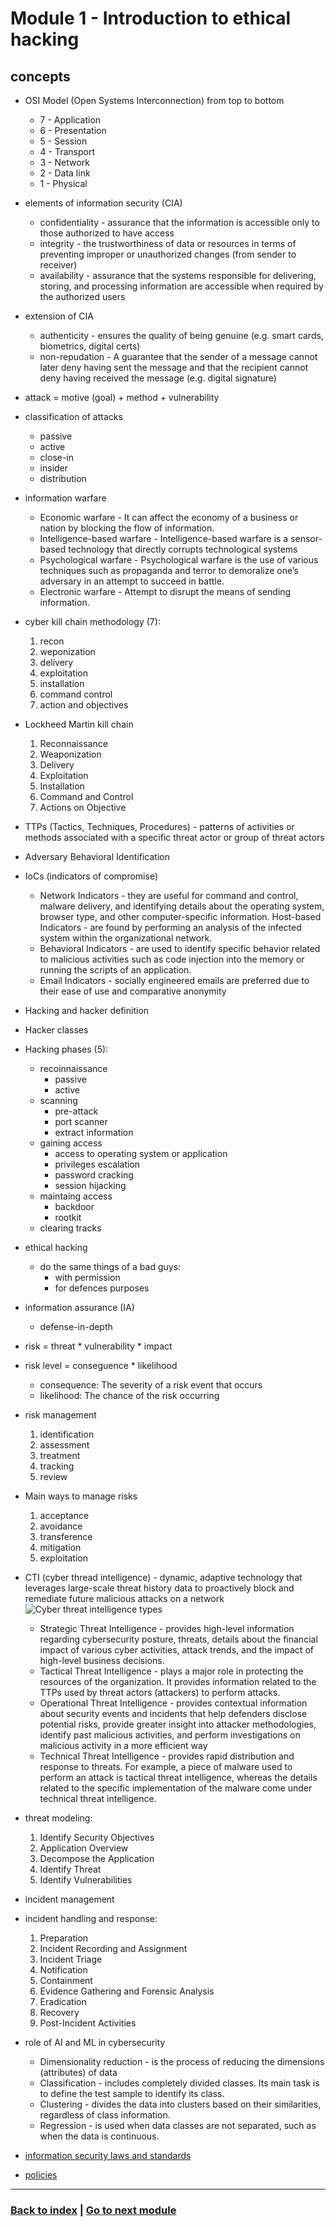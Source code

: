 # Module 1 - Introduction to ethical hacking

## concepts
- OSI Model (Open Systems Interconnection) from top to bottom
    - 7 - Application
    - 6 - Presentation
    - 5 - Session
    - 4 - Transport
    - 3 - Network
    - 2 - Data link
    - 1 - Physical

- elements of information security (CIA)
    - confidentiality - assurance that the information is accessible only to those authorized to have access
    - integrity - the trustworthiness of data or resources in terms of preventing improper or unauthorized changes (from sender to receiver)
    - availability - assurance that the systems responsible for delivering, storing, and processing information are accessible when required by the authorized users
- extension of CIA
    - authenticity - ensures the quality of being genuine (e.g. smart cards, biometrics, digital certs)
    - non-repudation - A guarantee that the sender of a message cannot later deny having sent the message and that the recipient cannot deny having received the message (e.g. digital signature)
- attack = motive (goal) + method + vulnerability
- classification of attacks
    - passive
    - active
    - close-in
    - insider
    - distribution
- information warfare
    - Economic warfare - It can affect the economy of a business or nation by blocking the flow of information.
    - Intelligence-based warfare - Intelligence-based warfare is a sensor-based technology that directly corrupts technological systems
    - Psychological warfare - Psychological warfare is the use of various techniques such as propaganda and terror to demoralize one’s adversary in an attempt to succeed in battle.
    - Electronic warfare - Attempt to disrupt the means of sending information.
- cyber kill chain methodology (7):
    1. recon
    2. weponization
    3. delivery
    4. exploitation
    5. installation
    6. command control
    7. action and objectives
- Lockheed Martin kill chain
    1. Reconnaissance
    2. Weaponization
    3. Delivery
    4. Exploitation
    5. Installation
    6. Command and Control
    7. Actions on Objective
- TTPs (Tactics, Techniques, Procedures) - patterns of activities or methods associated with a specific threat actor or group of threat actors
- Adversary Behavioral Identification
- IoCs (indicators of compromise)
    - Network Indicators - they are useful for command and control, malware delivery, and identifying details about the operating system, browser type, and other computer-specific information.
    Host-based Indicators - are found by performing an analysis of the infected system within the organizational network.
    - Behavioral Indicators - are used to identify specific behavior related to malicious activities such as code injection into the memory or running the scripts of an application.
    - Email Indicators - socially engineered emails are preferred due to their ease of use and comparative anonymity
- Hacking and hacker definition
- Hacker classes
- Hacking phases (5):
    - recoinnaissance
        - passive
        - active
    - scanning
        - pre-attack
        - port scanner
        - extract information
    - gaining access
        - access to operating system or application
        - privileges escalation
        - password cracking
        - session hijacking
    - maintaing access
        - backdoor
        - rootkit
    - clearing tracks
- ethical hacking
    - do the same things of a bad guys:
        - with permission
        - for defences purposes
- information assurance (IA)
    - defense-in-depth
- risk = threat * vulnerability * impact
- risk level = conseguence * likelihood
    - consequence: The severity of a risk event that occurs
    - likelihood: The chance of the risk occurring
- risk management
    1. identification
    2. assessment
    3. treatment
    4. tracking
    5. review
- Main ways to manage risks
    1. acceptance
    2. avoidance
    3. transference
    4. mitigation
    5. exploitation
- CTI (cyber thread intelligence) - dynamic, adaptive technology that leverages large-scale threat history data to proactively block and remediate future malicious attacks on a network
    ![Cyber threat intelligence types](./assets/cti.webp)
    - Strategic Threat Intelligence - provides high-level information regarding cybersecurity posture, threats, details about the financial impact of various cyber activities, attack trends, and the impact of high-level business decisions.
    - Tactical Threat Intelligence - plays a major role in protecting the resources of the organization. It provides information related to the TTPs used by threat actors (attackers) to perform attacks.
    - Operational Threat Intelligence - provides contextual information about security events and incidents that help defenders disclose potential risks, provide greater insight into attacker methodologies, identify past malicious activities, and perform investigations on malicious activity in a more efficient way
    - Technical Threat Intelligence - provides rapid distribution and response to threats. For example, a piece of malware used to perform an attack is tactical threat intelligence, whereas the details related to the specific implementation of the malware come under technical threat intelligence.
- threat modeling:
    1. Identify Security Objectives
    2. Application Overview
    3. Decompose the Application
    4. Identify Threat
    5. Identify Vulnerabilities
- incident management
- incident handling and response:
    1. Preparation
    2. Incident Recording and Assignment
    3. Incident Triage
    4. Notification
    5. Containment
    6. Evidence Gathering and Forensic Analysis
    7. Eradication
    8. Recovery
    9. Post-Incident Activities
- role of AI and ML in cybersecurity
    - Dimensionality reduction - is the process of reducing the dimensions (attributes) of data
    - Classification - includes completely divided classes. Its main task is to define the test sample to identify its class.
    - Clustering - divides the data into clusters based on their similarities, regardless of class information.
    - Regression - is used when data classes are not separated, such as when the data is continuous.

- [information security laws and standards](../extra/laws.md)
- [policies](../extra/policies.md)

---
### [Back to index](../README.md) | [Go to next module](02.md)